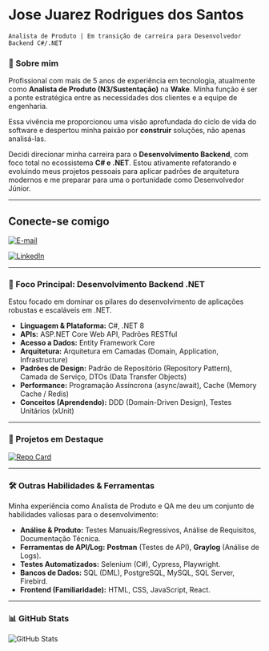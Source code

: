 # Jose Juarez Rodrigues dos Santos

`Analista de Produto | Em transição de carreira para Desenvolvedor Backend C#/.NET`

### 👋 Sobre mim

Profissional com mais de 5 anos de experiência em tecnologia, atualmente como **Analista de Produto (N3/Sustentação)** na **Wake**. Minha função é ser a ponte estratégica entre as necessidades dos clientes e a equipe de engenharia.

Essa vivência me proporcionou uma visão aprofundada do ciclo de vida do software e despertou minha paixão por **construir** soluções, não apenas analisá-las.

Decidi direcionar minha carreira para o **Desenvolvimento Backend**, com foco total no ecossistema **C\# e .NET**. Estou ativamente refatorando e evoluindo meus projetos pessoais para aplicar padrões de arquitetura modernos e me preparar para uma o
portunidade como Desenvolvedor Júnior.

-----

## Conecte-se comigo

[![E-mail](https://img.shields.io/badge/-Email-000?style=for-the-badge&logo=microsoft-outlook&logoColor=E94D5F)](mailto:jjuarez.rodrigues@gmail.com)

[![LinkedIn](https://img.shields.io/badge/-LinkedIn-000?style=for-the-badge&logo=linkedin&logoColor=30A3DC)](https://www.linkedin.com/in/jose-juarez-rodrigues-dos-santos/)

-----

### 🎯 Foco Principal: Desenvolvimento Backend .NET

Estou focado em dominar os pilares do desenvolvimento de aplicações robustas e escaláveis em .NET.

  * **Linguagem & Plataforma:** C\#, .NET 8
  * **APIs:** ASP.NET Core Web API, Padrões RESTful
  * **Acesso a Dados:** Entity Framework Core
  * **Arquitetura:** Arquitetura em Camadas (Domain, Application, Infrastructure)
  * **Padrões de Design:** Padrão de Repositório (Repository Pattern), Camada de Serviço, DTOs (Data Transfer Objects)
  * **Performance:** Programação Assíncrona (async/await), Cache (Memory Cache / Redis)
  * **Conceitos (Aprendendo):** DDD (Domain-Driven Design), Testes Unitários (xUnit)

-----

### 🚀 Projetos em Destaque


[![Repo Card](https://github-readme-stats.vercel.app/api/pin/?username=juniorjuarez&repo=APICatalogo&bg_color=000&border_color=30A3DC&show_icons=true&icon_color=30A3DC&title_color=E94D5F&text_color=FFF)](https://github.com/juniorjuarez/IgniteFeed)


-----

### 🛠️ Outras Habilidades & Ferramentas

Minha experiência como Analista de Produto e QA me deu um conjunto de habilidades valiosas para o desenvolvimento:

  * **Análise & Produto:** Testes Manuais/Regressivos, Análise de Requisitos, Documentação Técnica.
  * **Ferramentas de API/Log:** **Postman** (Testes de API), **Graylog** (Análise de Logs).
  * **Testes Automatizados:** Selenium (C\#), Cypress, Playwright.
  * **Bancos de Dados:** SQL (DML), PostgreSQL, MySQL, SQL Server, Firebird.
  * **Frontend (Familiaridade):** HTML, CSS, JavaScript, React.

-----


### 📊 GitHub Stats

![GitHub Stats](https://github-readme-stats.vercel.app/api?username=juniorjuarez&theme=transparent&bg_color=000&border_color=30A3DC&show_icons=true&icon_color=30A3DC&title_color=E94D5F&text_color=FFF)



